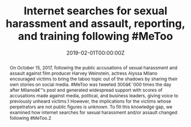 ---
title: "Internet searches for sexual harassment and assault, reporting, and training following #MeToo"

authors:
- "admin"
- "Alicia L. Nobles"
- "John W. Ayers"
date: "2019-02-01T00:00:00Z"
doi: "10.1001/jamainternmed.2018.5094"
venue: "JAMA Internal Medicine"
publishDate: "2017-01-01T00:00:00Z"
publication_types: ["2"]
abstract: "On October 15, 2017, following the public accusations of sexual harassment and assault against film producer Harvey Weinstein, actress Alyssa Milano encouraged victims to bring the taboo topic out of the shadows by sharing their own stories on social media. #MeToo was tweeted 300â€¯000 times the day after Milanoâ€™s post and generated widespread support with scores of accusations made against media, political, and business leaders, giving voice to previously unheard victims.1 However, the implications for the victims whose perpetrators are not public figures is unknown. To fill this knowledge gap, we examined how internet searches for sexual harassment and/or assault changed following #MeToo.2"
summary: "Caputi, T. L., Nobles, A. L., & Ayers, J. W. (2019). Internet Searches for Sexual Harassment and Assault, Reporting, and Training Since the #MeToo Movement. JAMA Internal Medicine, 179(2), 258. doi:10.1001/jamainternmed.2018.5094"
tags: 
featured: false
links:
- name: Paper Link
  url: "https://jamanetwork.com/journals/jamainternalmedicine/article-abstract/2719193"
url_pdf: "/files/JINT-2018.pdf"
image:
  focal_point: ""
  preview_only: false
---
